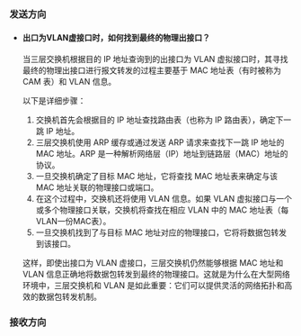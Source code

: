 
### 发送方向
- #### 出口为VLAN虚接口时，如何找到最终的物理出接口？

	当三层交换机根据目的 IP 地址查询到的出接口为 VLAN 虚拟接口时，其寻找最终的物理出接口进行报文转发的过程主要基于 MAC 地址表（有时被称为 CAM 表）和 VLAN 信息。

	以下是详细步骤：
	1. 交换机首先会根据目的 IP 地址查找路由表（也称为 IP 路由表），确定下一跳 IP 地址。
	2. 三层交换机使用 ARP 缓存或通过发送 ARP 请求来查找下一跳 IP 地址的 MAC 地址。ARP 是一种解析网络层（IP）地址到链路层（MAC）地址的协议。
	3. 一旦交换机确定了目标 MAC 地址，它将查找 MAC 地址表来确定与该 MAC 地址关联的物理接口或端口。
	4. 在这个过程中，交换机还将使用 VLAN 信息。如果 VLAN 虚拟接口与一个或多个物理接口关联，交换机将查找在相应 VLAN 中的 MAC 地址表（每VLAN一份MAC表）。
	5. 一旦交换机找到了与目标 MAC 地址对应的物理接口，它将将数据包转发到该接口。 

	 这样，即使出接口为 VLAN 虚接口，三层交换机仍然能够根据 MAC 地址和 VLAN 信息正确地将数据包转发到最终的物理接口。这就是为什么在大型网络环境中，三层交换机和 VLAN 是如此重要：它们可以提供灵活的网络拓扑和高效的数据包转发机制。






### 接收方向
